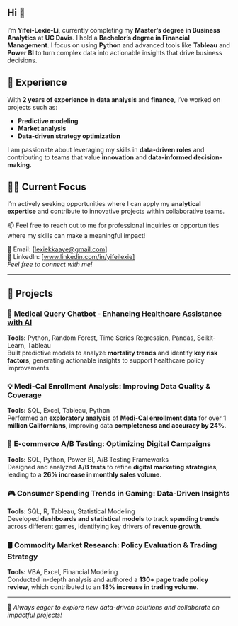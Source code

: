 ## Hi 🩵
I’m **Yifei-Lexie-Li**, currently completing my **Master’s degree in Business Analytics** at **UC Davis**. I hold a **Bachelor’s degree in Financial Management**.
I focus on using **Python** and advanced tools like **Tableau** and **Power BI** to turn complex data into actionable insights that drive business decisions.

## 🎨 Experience
With **2 years of experience** in **data analysis** and **finance**, I’ve worked on projects such as:
- **Predictive modeling**
- **Market analysis**
- **Data-driven strategy optimization**

I am passionate about leveraging my skills in **data-driven roles** and contributing to teams that value **innovation** and **data-informed decision-making**.

## 🐻‍❄️ Current Focus
I’m actively seeking opportunities where I can apply my **analytical expertise** and contribute to innovative projects within collaborative teams.

📫 Feel free to reach out to me for professional inquiries or opportunities where my skills can make a meaningful impact!

📧 Email: [lexiekkaaye@gmail.com]  
🔗 LinkedIn: [www.linkedin.com/in/yifeilexie]  
*Feel free to connect with me!*  

---

## 🌈 Projects  

### 🤖 [Medical Query Chatbot - Enhancing Healthcare Assistance with AI](https://github.com/Yifei-Lexie-Li/Medical-query-chatbot)

**Tools:** Python, Random Forest, Time Series Regression, Pandas, Scikit-Learn, Tableau  
Built predictive models to analyze **mortality trends** and identify **key risk factors**, generating actionable insights to support healthcare policy improvements.  

### 💡 Medi-Cal Enrollment Analysis: Improving Data Quality & Coverage  
**Tools:** SQL, Excel, Tableau, Python  
Performed an **exploratory analysis** of **Medi-Cal enrollment data** for over **1 million Californians**, improving data **completeness and accuracy by 24%**.  

### 🛒 E-commerce A/B Testing: Optimizing Digital Campaigns  
**Tools:** SQL, Python, Power BI, A/B Testing Frameworks  
Designed and analyzed **A/B tests** to refine **digital marketing strategies**, leading to a **26% increase in monthly sales volume**.  

### 🎮 Consumer Spending Trends in Gaming: Data-Driven Insights  
**Tools:** SQL, R, Tableau, Statistical Modeling  
Developed **dashboards and statistical models** to track **spending trends** across different games, identifying key drivers of **revenue growth**.  

### 🛢️ Commodity Market Research: Policy Evaluation & Trading Strategy  
**Tools:** VBA, Excel, Financial Modeling  
Conducted in-depth analysis and authored a **130+ page trade policy review**, which contributed to an **18% increase in trading volume**.  

---
🚀 *Always eager to explore new data-driven solutions and collaborate on impactful projects!*

<!--
**Yifei-Lexie-Li/Yifei-Lexie-Li** is a ✨ _special_ ✨ repository because its `README.md` (this file) appears on your GitHub profile.

Here are some ideas to get you started:

- 🔭 I’m currently working on ...
- 🌱 I’m currently learning ...
- 👯 I’m looking to collaborate on ...
- 🤔 I’m looking for help with ...
- 💬 Ask me about ...
- 📫 How to reach me: ...
- 😄 Pronouns: ...
- ⚡ Fun fact: ...
-->

